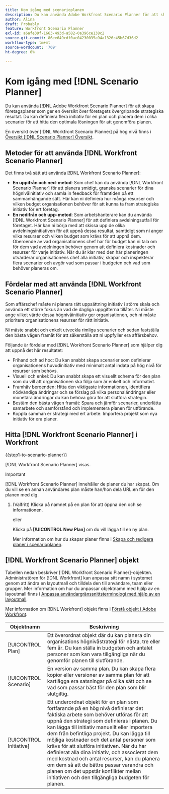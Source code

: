 ```yaml
---
title: Kom igång med scenarioplanen
description: Du kan använda Adobe Workfront Scenario Planner för att skapa företagsplaner som skisserar företagets övergripande strategiska resultat. Du kan definiera flera initiativ för en plan och placera dem i olika scenarier för att hitta den optimala lösningen för att genomföra planen.
author: Alina
draft: Probably
feature: Workfront Scenario Planner
exl-id: a6afe39f-1663-493d-a582-0a396ce138c2
source-git-commit: 86ee649cdf0ac04230035a94a1326c45b67d36d2
workflow-type: tm+mt
source-wordcount: '769'
ht-degree: 0%

---
```


# Kom igång med [!DNL Scenario Planner]

Du kan använda [!DNL Adobe Workfront Scenario Planner] för att skapa företagsplaner som ger en översikt över företagets övergripande strategiska resultat. Du kan definiera flera initiativ för en plan och placera dem i olika scenarier för att hitta den optimala lösningen för att genomföra planen.

En översikt över [!DNL Workfront Scenario Planner] på hög nivå finns i [Översikt [!DNL Scenario Planner] Översikt](../scenario-planner/scenario-planner-overview.md).


## Metoder för att använda [!DNL Workfront Scenario Planner]

Det finns två sätt att använda [!DNL Workfront Scenario Planner]:

* **En uppifrån och ned-metod**: Som chef kan du använda [!DNL Workfront Scenario Planner] för att planera smidigt, granska scenarier för dina högnivåinitiativ och samla in feedback för framtiden på ett sammanhängande sätt. Här kan ni definiera hur många resurser och vilken budget organisationen behöver för att kunna ta fram strategiska initiativ för ert företag.
* **En nedifrån och upp-metod**: Som arbetshanterare kan du använda [!DNL Workfront Scenario Planner] för att definiera avdelningsutfall för företaget. Här kan ni börja med att skissa upp de olika avdelningsinitiativen för att uppnå dessa resultat, samtidigt som ni anger vilka resurser och vilken budget som krävs för att uppnå dem. Oberoende av vad organisationens chef har för budget kan ni tala om för dem vad avdelningen behöver genom att definiera kostnader och resurser för varje initiativ. När du är klar med den här planeringen utvärderar organisationens chef alla initiativ, skapar och inspekterar flera scenarier och avgör vad som passar i budgeten och vad som behöver planeras om.

## Fördelar med att använda [!DNL Workfront Scenario Planner]

Som affärschef måste ni planera rätt uppsättning initiativ i större skala och använda ett större fokus än vad de dagliga uppgifterna tillåter. Ni måste ange vilket värde dessa högnivåinitiativ ger organisationen, och ni måste prioritera organisationens resurser för rätt initiativ.

Ni måste snabbt och enkelt utveckla rimliga scenarier och sedan fastställa den bästa vägen framåt för att säkerställa att ni uppfyller era affärsbehov.

Följande är fördelar med [!DNL Workfront Scenario Planner] som hjälper dig att uppnå det här resultatet:

* Frihand och ad hoc: Du kan snabbt skapa scenarier som definierar organisationens huvudinitiativ med minimalt antal indata på hög nivå för resurser som behövs.
* Visuell och enkel: Du kan snabbt skapa ett visuellt schema för den plan som du vill att organisationen ska följa som är enkelt och informativt.
* Framhäv beroenden: Hitta den viktigaste informationen, identifiera nödvändiga ändringar och se förslag på vilka personaländringar eller monetära ändringar du kan behöva göra för att slutföra strategin.
* Bestäm den bästa vägen framåt: Spara och jämför scenarier, underlätta samarbete och samförstånd och implementera planen för utförande.
* Koppla samman er strategi med ert arbete: Importera projekt som nya initiativ för era planer.

## Hitta [!DNL Workfront Scenario Planner] i Workfront

{{step1-to-scenario-planner}}

<!--drafted for Shell: or click the **Main Menu** <insert icon> in the upper-left corner, if it's available.-->

[!DNL Workfront Scenario Planner] visas.

>[!IMPORTANT]
>
>[!DNL Workfront Scenario Planner] innehåller de planer du har skapat. Om du vill se en annan användares plan måste han/hon dela URL:en för den planen med dig.

1. (Valfritt) Klicka på namnet på en plan för att öppna den och se informationen.

   eller

   Klicka på **[!UICONTROL New Plan]** om du vill lägga till en ny plan.

   Mer information om hur du skapar planer finns i [Skapa och redigera planer i scenarioplanen](../scenario-planner/create-and-edit-plans.md).

## [!DNL Workfront Scenario Planner] objekt

Tabellen nedan beskriver [!DNL Workfront Scenario Planner]-objekten. Administratören för [!DNL Workfront] kan anpassa sitt namn i systemet genom att ändra en layoutmall och tilldela den till användare, team eller grupper. Mer information om hur du anpassar objektnamn med hjälp av en layoutmall finns i [Anpassa användargränssnittsterminologi med hjälp av en layoutmall](../administration-and-setup/customize-workfront/use-layout-templates/customize-terminology.md).

Mer information om [!DNL Workfront] objekt finns i [Förstå objekt i Adobe Workfront](../workfront-basics/navigate-workfront/workfront-navigation/understand-objects.md).

| Objektnamn | Beskrivning |
|---|---|
| [!UICONTROL Plan] | Ett överordnat objekt där du kan planera din organisations högnivåstrategi för nästa, tre eller fem år. Du kan ställa in budgeten och antalet personer som kan vara tillgängliga när du genomför planen till slutförande. |
| [!UICONTROL Scenario] | En version av samma plan. Du kan skapa flera kopior eller versioner av samma plan för att kartlägga era satsningar på olika sätt och se vad som passar bäst för den plan som blir slutgiltig. |
| [!UICONTROL Initiative] | Ett underordnat objekt för en plan som fortfarande på en hög nivå definierar det faktiska arbete som behöver utföras för att uppnå den strategi som definieras i planen. Du kan lägga till initiativ manuellt eller importera dem från befintliga projekt. Du kan lägga till möjliga kostnader och det antal personer som krävs för att slutföra initiativen. När du har definierat alla dina initiativ, och associerat dem med kostnad och antal resurser, kan du planera om dem så att de bättre passar varandra och planen om det uppstår konflikter mellan initiativen och den tillgängliga budgeten för planen. |
